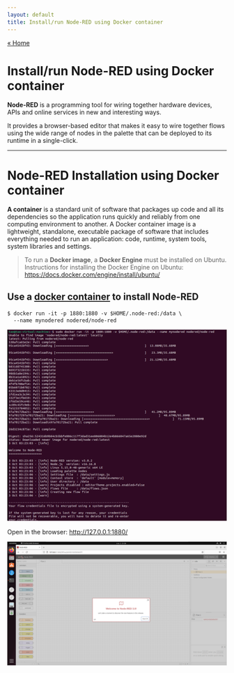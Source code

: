 ```yaml
---
layout: default
title: Install/run Node-RED using Docker container
---
```


[« Home](https://jedsadasrijunpoe.github.io/)

<h1>Install/run Node-RED using Docker container</h1>

**Node-RED** is a programming tool for wiring together hardware devices, APIs and online services in new and interesting ways.

It provides a browser-based editor that makes it easy to wire together flows using the wide range of nodes in the palette that can be deployed to its runtime in a single-click.

---

# Node-RED Installation using Docker container

**A container** is a standard unit of software that packages up code and all its dependencies so the application runs quickly and reliably from one computing environment to another. A Docker container image is a lightweight, standalone, executable package of software that includes everything needed to run an application: code, runtime, system tools, system libraries and settings.

> To run a **Docker image**, a **Docker Engine** must be installed on Ubuntu.  
> Instructions for installing the Docker Engine on Ubuntu:  
> <https://docs.docker.com/engine/install/ubuntu/>

## Use a [docker container](https://nodered.org/docs/getting-started/docker) to install Node-RED

```ShellSession
$ docker run -it -p 1880:1880 -v $HOME/.node-red:/data \  
  --name mynodered nodered/node-red
```

![nodered-install-6](/images/node_red/node-red-install-5-1.png)

Open in the browser: <http://127.0.0.1:1880/>

![mynodered1](/images/node_red/mynodered1.png)